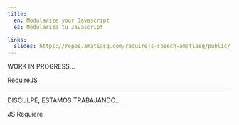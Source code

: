 ```yaml
---
title:
  en: Modularize your Javascript
  es: Modulariza tu Javascript

links:
  slides: https://repos.amatiasq.com/requirejs-speech-amatiasq/public/
---
```


WORK IN PROGRESS...

RequireJS

---

DISCULPE, ESTAMOS TRABAJANDO...

JS Requiere
